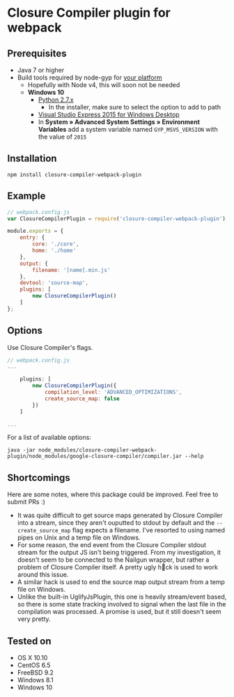 # Closure Compiler plugin for webpack

## Prerequisites

- Java 7 or higher
- Build tools required by node-gyp for [your platform](https://github.com/nodejs/node-gyp#installation)
	- Hopefully with Node v4, this will soon not be needed
	- **Windows 10**
		- [Python 2.7.x](https://www.python.org/downloads/windows/)
			- In the installer, make sure to select the option to add to path
		- [Visual Studio Express 2015 for Windows Desktop](https://go.microsoft.com/fwlink/?LinkId=615464&clcid=0x409)
		- In **System &raquo; Advanced System Settings &raquo; Environment Variables** add a system variable named ```GYP_MSVS_VERSION``` with the value of ```2015```

## Installation

```
npm install closure-compiler-webpack-plugin
```

## Example

```javascript
// webpack.config.js
var ClosureCompilerPlugin = require('closure-compiler-webpack-plugin');

module.exports = {
	entry: {
		core: './core',
		home: './home'
	},
	output: {
		filename: '[name].min.js'
	},
	devtool: 'source-map',
	plugins: [
		new ClosureCompilerPlugin()
	]
};
```

## Options

Use Closure Compiler's flags.

```javascript
// webpack.config.js
...

	plugins: [
		new ClosureCompilerPlugin({
			compilation_level: 'ADVANCED_OPTIMIZATIONS',
			create_source_map: false
		})
	]

...
```

For a list of available options:

```
java -jar node_modules/closure-compiler-webpack-plugin/node_modules/google-closure-compiler/compiler.jar --help
```

## Shortcomings

Here are some notes, where this package could be improved. Feel free to submit PRs :)

- It was quite difficult to get source maps generated by Closure Compiler into a stream, since they aren't ouputted to stdout by default and the ```--create_source_map``` flag expects a filename. I've resorted to using named pipes on Unix and a temp file on Windows.
- For some reason, the end event from the Closure Compiler stdout stream for the output JS isn't being triggered. From my investigation, it doesn't seem to be connected to the Nailgun wrapper, but rather a problem of Closure Compiler itself. A pretty ugly h:shit:ck is used to work around this issue.
- A similar hack is used to end the source map output stream from a temp file on Windows.
- Unlike the built-in UglifyJsPlugin, this one is heavily stream/event based, so there is some state tracking involved to signal when the last file in the compilation was processed. A promise is used, but it still doesn't seem very pretty.

## Tested on

- OS X 10.10
- CentOS 6.5
- FreeBSD 9.2
- Windows 8.1
- Windows 10